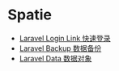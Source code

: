# Spatie

- [Laravel Login Link 快速登录](laravel-login-link.md)
- [Laravel Backup 数据备份](laravel-backup.md)
- [Laravel Data 数据对象](laravel-data.md)